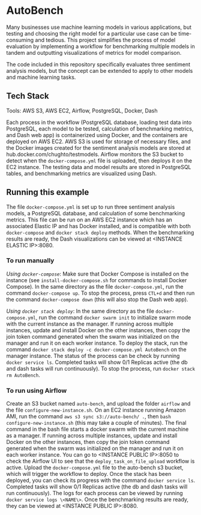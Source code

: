 # AutoBench
Many businesses use machine learning models in various applications, but testing and choosing the right model for a particular use case can be time-consuming and tedious. This project simplifies the process of model evaluation by implementing a workflow for benchmarking multiple models in tandem and outputting visualizations of metrics for model comparison.

The code included in this repository specifically evaluates three sentiment analysis models, but the concept can be extended to apply to other models and machine learning tasks.

## Tech Stack
Tools: AWS S3, AWS EC2, Airflow, PostgreSQL, Docker, Dash

Each process in the workflow (PostgreSQL database, loading test data into PostgreSQL, each model to be tested, calculation of benchmarking metrics, and Dash web app) is containerized using Docker, and the containers are deployed on AWS EC2. AWS S3 is used for storage of necessary files, and the Docker images created for the sentiment analysis models are stored at hub.docker.com/chughto/testmodels. Airflow monitors the S3 bucket to detect when the `docker-compose.yml` file is uploaded, then deploys it on the EC2 instance. The testing data and model results are stored in PostgreSQL tables, and benchmarking metrics are visualized using Dash.

## Running this example
The file `docker-compose.yml` is set up to run three sentiment analysis models, a PostgreSQL database, and calculation of some benchmarking metrics. This file can be run on an AWS EC2 instance which has an associated Elastic IP and has Docker installed, and is compatible with both `docker-compose` and `docker stack deploy` methods. When the benchmarking results are ready, the Dash visualizations can be viewed at \<INSTANCE ELASTIC IP\>:8080.

### To run manually

*Using `docker-compose`*: Make sure that Docker Compose is installed on the instance (see `install-docker-compose.sh` for commands to install Docker Compose). In the same directory as the file `docker-compose.yml`, run the command `docker-compose up`. To stop the process, press `CTL+d` and then run the command `docker-compose down` (this will also stop the Dash web app).

*Using `docker stack deploy`*: In the same directory as the file `docker-compose.yml`, run the command `docker swarm init` to initialize swarm mode with the current instance as the manager. If running across multiple instances, update and install Docker on the other instances, then copy the join token command generated when the swarm was initialized on the manager and run it on each worker instance. To deploy the stack, run the command `docker stack deploy -c docker-compose.yml AutoBench` on the manager instance. The status of the process can be check by running `docker service ls`. Completed tasks will show 0/1 Replicas active (the db and dash tasks will run continuously). To stop the process, run `docker stack rm AutoBench`.

### To run using Airflow

Create an S3 bucket named `auto-bench`, and upload the folder `airflow` and the file `configure-new-instance.sh`. On an EC2 instance running Amazon AMI, run the command `aws s3 sync s3://auto-bench/ .`, then `bash configure-new-instance.sh` (this may take a couple of minutes). The final command in the bash file starts a docker swarm with the current machine as a manager. If running across multiple instances, update and install Docker on the other instances, then copy the join token command generated when the swarm was initialized on the manager and run it on each worker instance. You can go to \<INSTANCE PUBLIC IP\>:8050 to check the Airflow UI to see that the `deploy_task_on_file_upload` workflow is active. Upload the `docker-compose.yml` file to the auto-bench s3 bucket, which will trigger the workflow to deploy. Once the stack has been deployed, you can check its progress with the command `docker service ls`. Completed tasks will show 0/1 Replicas active (the db and dash tasks will run continuously). The logs for each process can be viewed by running `docker service logs \<NAME\>`. Once the benchmarking results are ready, they can be viewed at \<INSTANCE PUBLIC IP\>:8080.
